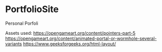 # PortfolioSite
Personal Porfoli















Assets used:
https://opengameart.org/content/pointers-part-5
https://opengameart.org/content/animated-portal-or-wormhole-several-variants
https://www.geeksforgeeks.org/html-layout/